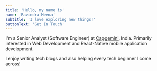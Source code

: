 ```yaml
---
title: 'Hello, my name is'
name: 'Ravindra Meena'
subtitle: 'I love exploring new things!'
buttonText: 'Get In Touch'
---
```


I'm a Senior Analyst (Software Engineer) at [Capgemini](https://capgemini.com/), India. Primarily interested in Web Development and React-Native mobile application development.

I enjoy writing tech blogs and also helping every tech beginner I come across!
